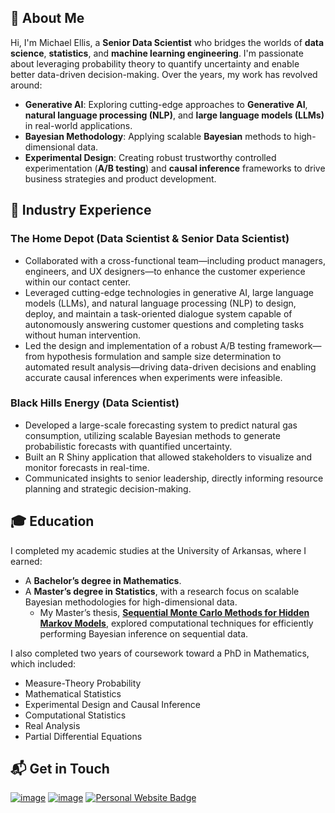 ## 👋 About Me

Hi, I'm Michael Ellis, a **Senior Data Scientist** who bridges the worlds of **data science**, **statistics**, and **machine learning engineering**. I'm passionate about leveraging probability theory to quantify uncertainty and enable better data-driven decision-making. Over the years, my work has revolved around:

- **Generative AI**: Exploring cutting-edge approaches to **Generative AI**, **natural language processing (NLP)**, and **large language models (LLMs)** in real-world applications.
- **Bayesian Methodology**: Applying scalable **Bayesian** methods to high-dimensional data.
- **Experimental Design**: Creating robust trustworthy controlled experimentation (**A/B testing**) and **causal inference** frameworks to drive business strategies and product development.

## 💼 Industry Experience

### The Home Depot (Data Scientist & Senior Data Scientist)
- Collaborated with a cross-functional team—including product managers, engineers, and UX designers—to enhance the customer experience within our contact center.
- Leveraged cutting-edge technologies in generative AI, large language models (LLMs), and natural language processing (NLP) to design, deploy, and maintain a task-oriented dialogue system capable of autonomously answering customer questions and completing tasks without human intervention.
- Led the design and implementation of a robust A/B testing framework—from hypothesis formulation and sample size determination to automated result analysis—driving data-driven decisions and enabling accurate causal inferences when experiments were infeasible.

### Black Hills Energy (Data Scientist)
- Developed a large-scale forecasting system to predict natural gas consumption, utilizing scalable Bayesian methods to generate probabilistic forecasts with quantified uncertainty.
- Built an R Shiny application that allowed stakeholders to visualize and monitor forecasts in real-time.
- Communicated insights to senior leadership, directly informing resource planning and strategic decision-making.

## 🎓 Education

I completed my academic studies at the University of Arkansas, where I earned:
- A **Bachelor’s degree in Mathematics**.
- A **Master’s degree in Statistics**, with a research focus on scalable Bayesian methodologies for high-dimensional data.
  - My Master’s thesis, [**Sequential Monte Carlo Methods for Hidden Markov Models**](https://scholarworks.uark.edu/cgi/viewcontent.cgi?article=4519&context=etd), explored computational techniques for efficiently performing Bayesian inference on sequential data.

I also completed two years of coursework toward a PhD in Mathematics, which included:
- Measure-Theory Probability
- Mathematical Statistics
- Experimental Design and Causal Inference
- Computational Statistics
- Real Analysis
- Partial Differential Equations

## 📬 Get in Touch

[![image](https://img.shields.io/badge/Gmail-D14836?style=for-the-badge&logo=gmail&logoColor=white)](mailto:michaelellis003@gmail.com) [![image](https://img.shields.io/badge/LinkedIn-0077B5?style=for-the-badge&logo=linkedin&logoColor=white)](https://www.linkedin.com/in/michaelellis003) [![Personal Website Badge](https://img.shields.io/badge/www.mlellis.com-%23228B22?style=for-the-badge)](https://www.mlellis.com)
